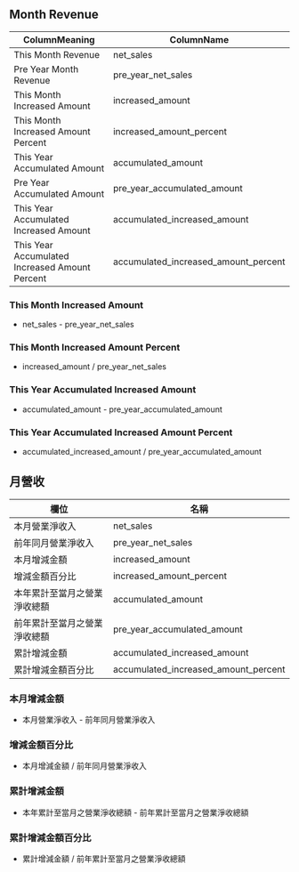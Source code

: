 ## Month Revenue
|      ColumnMeaning      |        ColumnName       |
--------------------------|-------------------------
This Month Revenue| net_sales
Pre Year Month Revenue| pre_year_net_sales
This Month Increased Amount| increased_amount
This Month Increased Amount Percent| increased_amount_percent
This Year Accumulated Amount| accumulated_amount
Pre Year Accumulated Amount| pre_year_accumulated_amount
This Year Accumulated Increased Amount| accumulated_increased_amount
This Year Accumulated Increased Amount Percent| accumulated_increased_amount_percent

### This Month Increased Amount
- net_sales - pre_year_net_sales
### This Month Increased Amount Percent
- increased_amount / pre_year_net_sales
### This Year Accumulated Increased Amount
- accumulated_amount - pre_year_accumulated_amount
### This Year Accumulated Increased Amount Percent
- accumulated_increased_amount / pre_year_accumulated_amount



## 月營收
|            欄位          |           名稱          |
--------------------------|-------------------------
本月營業淨收入| net_sales
前年同月營業淨收入| pre_year_net_sales
本月增減金額| increased_amount
增減金額百分比| increased_amount_percent
本年累計至當月之營業淨收總額| accumulated_amount
前年累計至當月之營業淨收總額| pre_year_accumulated_amount
累計增減金額| accumulated_increased_amount
累計增減金額百分比| accumulated_increased_amount_percent

### 本月增減金額
- 本月營業淨收入 - 前年同月營業淨收入
### 增減金額百分比
- 本月增減金額 / 前年同月營業淨收入
### 累計增減金額
- 本年累計至當月之營業淨收總額 - 前年累計至當月之營業淨收總額
### 累計增減金額百分比
- 累計增減金額 / 前年累計至當月之營業淨收總額
